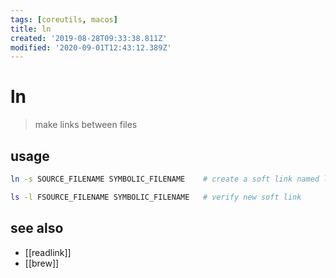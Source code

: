 ```yaml
---
tags: [coreutils, macos]
title: ln
created: '2019-08-28T09:33:38.811Z'
modified: '2020-09-01T12:43:12.389Z'
---
```


# ln

> make links between files

## usage
```sh
ln -s SOURCE_FILENAME SYMBOLIC_FILENAME    # create a soft link named link1 to a file named file1

ls -l FSOURCE_FILENAME SYMBOLIC_FILENAME   # verify new soft link 
```

## see also
- [[readlink]]
- [[brew]]
